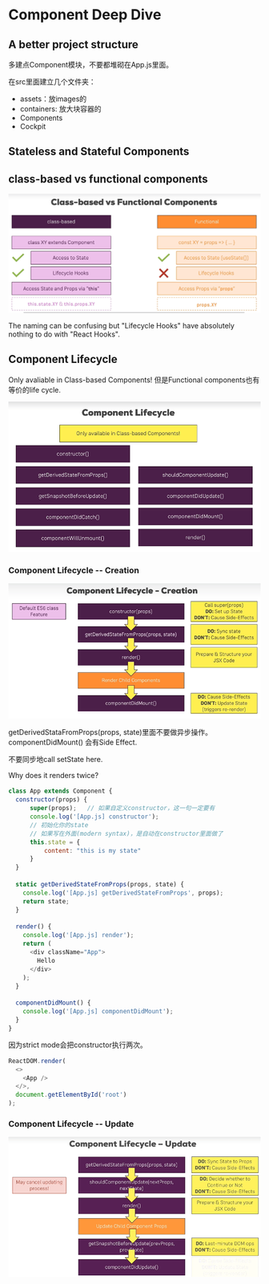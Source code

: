 # Component Deep Dive

## A better project structure
多建点Component模块，不要都堆砌在App.js里面。

在src里面建立几个文件夹：
- assets：放images的
- containers: 放大块容器的
- Components
- Cockpit

## Stateless and Stateful Components

## class-based vs functional components
![alt text](./images/class-based-vs-functional.png)

The naming can be confusing but "Lifecycle Hooks" have absolutely nothing to do with "React Hooks".

## Component Lifecycle

Only avaliable in Class-based Components! 
但是Functional components也有等价的life cycle.

![alt text](./images/lifecycle.png)

### Component Lifecycle -- Creation


![alt text](./images/creation.png)

getDerivedStataFromProps(props, state)里面不要做异步操作。
componentDidMount() 会有Side Effect.

不要同步地call setState here.

Why does it renders twice?
```javascript
class App extends Component {
  constructor(props) {
      super(props);   // 如果自定义constructor，这一句一定要有
      console.log('[App.js] constructor');
      // 初始化你的state
      // 如果写在外面(modern syntax)，是自动在constructor里面做了
      this.state = {
          content: "this is my state"
      }
  }

  static getDerivedStateFromProps(props, state) {
    console.log('[App.js] getDerivedStateFromProps', props);
    return state;
  }

  render() {
    console.log('[App.js] render');
    return (
      <div className="App">
        Hello
      </div>
    );
  }

  componentDidMount() {
    console.log('[App.js] componentDidMount');
  }
}
```

因为strict mode会把constructor执行两次。
```javascript
ReactDOM.render(
  <>
    <App />
  </>,
  document.getElementById('root')
);
```

### Component Lifecycle -- Update
![alt text](./images/update.png)


